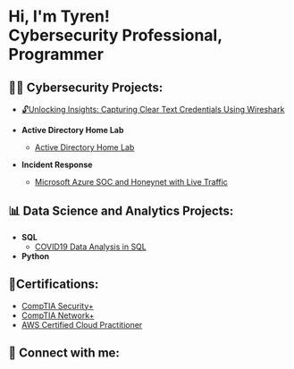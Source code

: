 <h1>Hi, I'm Tyren! <br/><a>Cybersecurity Professional</a>, <a>Programmer</a>

<h2>👨‍💻 Cybersecurity Projects:</h2>

  - [🔓Unlocking Insights: Capturing Clear Text Credentials Using Wireshark](https://github.com/jacksontyren/https://github.com/jacksontyren/wireshark_capturing_creds/tree/main#readme)
    
- <b>Active Directory Home Lab </b>
  - [Active Directory Home Lab](https://github.com/jacksontyren/LABURL)
 
    
- <b>Incident Response</b>
  - [Microsoft Azure SOC and Honeynet with Live Traffic](https://github.com/jacksontyren/LABURL) 

 <h2>📊 Data Science and Analytics Projects:</h2>

- <b>SQL</b>
  - [COVID19 Data Analysis in SQL](https://github.com/jacksontyren/COVID19-Data-Analysis-In-SQL)
- <b>Python</b>

 <h2>📄Certifications:</h2>

 - [CompTIA Security+](https://imgur.com/a/cPnBk92)
 - [CompTIA Network+](https://imgur.com/a/Cq6fS2G)
 - [AWS Certified Cloud Practitioner](https://github.com/jacksontyren/LABURL)


<h2> 🤳 Connect with me:</h2>


<!-- [<img align="left" alt="JoshMadakor | YouTube" width="22px" src="https://cdn.jsdelivr.net/npm/simple-icons@v3/icons/youtube.svg" />][youtube]
[<img align="left" alt="JoshMadakor | Twitter" width="22px" src="https://cdn.jsdelivr.net/npm/simple-icons@v3/icons/twitter.svg" />][twitter]
[<img align="left" alt="JoshMadakor | LinkedIn" width="22px" src="https://cdn.jsdelivr.net/npm/simple-icons@v3/icons/linkedin.svg" />][linkedin]
[<img align="left" alt="JoshMadakor | Instagram" width="22px" src="https://cdn.jsdelivr.net/npm/simple-icons@v3/icons/instagram.svg" />][instagram]

[twitter]: https://twitter.com/joshmadakor
[youtube]: https://www.youtube.com/c/joshmadakor
[instagram]: https://www.instagram.com/joshmadakor/
[linkedin]: https://linkedin.com/in/joshmadakor
-->
<!--
**joshmadakor1/joshmadakor1** is a ✨ _special_ ✨ repository because its `README.md` (this file) appears on your GitHub profile.

Here are some ideas to get you started:

- 🔭 I’m currently working on ...
- 🌱 I’m currently learning ...
- 👯 I’m looking to collaborate on ...
- 🤔 I’m looking for help with ...
- 💬 Ask me about ...
- 📫 How to reach me: ...
- 😄 Pronouns: ...
- ⚡ Fun fact: ...
-->
